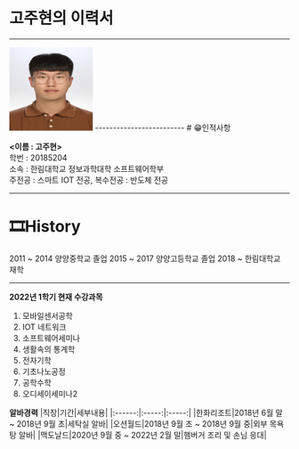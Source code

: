 # 고주현의 이력서
-------------------------
<img src = KakaoTalk_20200820_134435662.jpg height = 150 width = 150>
-------------------------
# 😁인적사항

**<이름 : 고주현>**   
학번 : 20185204   
소속 : 한림대학교 정보과학대학 소프트웨어학부   
주전공 : 스마트 IOT 전공,     복수전공 : 반도체 전공    

----------------------------
# 🎞History
2011 ~ 2014 양양중학교 졸업
2015 ~ 2017 양양고등학교 졸업
2018 ~      한림대학교 재학

-----------------------------
**2022년 1학기 현재 수강과목**
1. 모바일센서공학
2. IOT 네트워크
3. 소프트웨어세미나
4. 생활속의 통계학
5. 전자기학
6. 기초나노공정
7. 공학수학
8. 오디세이세미나2

**알바경력**
|직장|기간|세부내용|
|:------:|:-----:|:-----:|
|한화리조트|2018년 6월 말 ~ 2018년 9월 초|세탁실 알바|
|오션월드|2018년 9월 초 ~ 2018년 9월 중|외부 목욕탕 알바|
|맥도날드|2020년 9월 중 ~ 2022년 2월 말|햄버거 조리 및 손님 응대|
